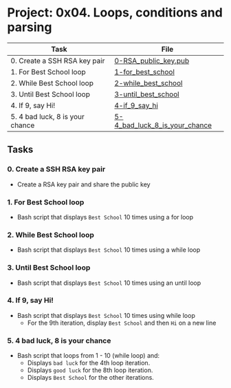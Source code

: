 # Project: 0x04. Loops, conditions and parsing

| Task | File |
| ---- | ---- |
| 0. Create a SSH RSA key pair | [0-RSA_public_key.pub](./0-RSA_public_key.pub) |
| 1. For Best School loop | [1-for_best_school](./1-for_best_school) |
| 2. While Best School loop | [2-while_best_school](./2-while_best_school) |
| 3. Until Best School loop | [3-until_best_school](./3-until_best_school) |
| 4. If 9, say Hi! | [4-if_9_say_hi](./4-if_9_say_hi) |
| 5. 4 bad luck, 8 is your chance | [5-4_bad_luck_8_is_your_chance](./5-4_bad_luck_8_is_your_chance) |

## Tasks
### 0. Create a SSH RSA key pair
* Create a RSA key pair and share the public key
### 1. For Best School loop
* Bash script that displays `Best School` 10 times using a for loop
### 2. While Best School loop
* Bash script that displays `Best School` 10 times using a while loop
### 3. Until Best School loop
* Bash script that displays `Best School` 10 times using an until loop
### 4. If 9, say Hi!
* Bash script that displays `Best School` 10 times using while loop
	* For the 9th iteration, display `Best School` and then `Hi` on a new line
### 5. 4 bad luck, 8 is your chance
* Bash script that loops from 1 - 10 (while loop) and:
	* Displays `bad luck` for the 4th loop iteration.
	* Displays `good luck` for the 8th loop iteration.
	* Displays `Best School` for the other iterations.
